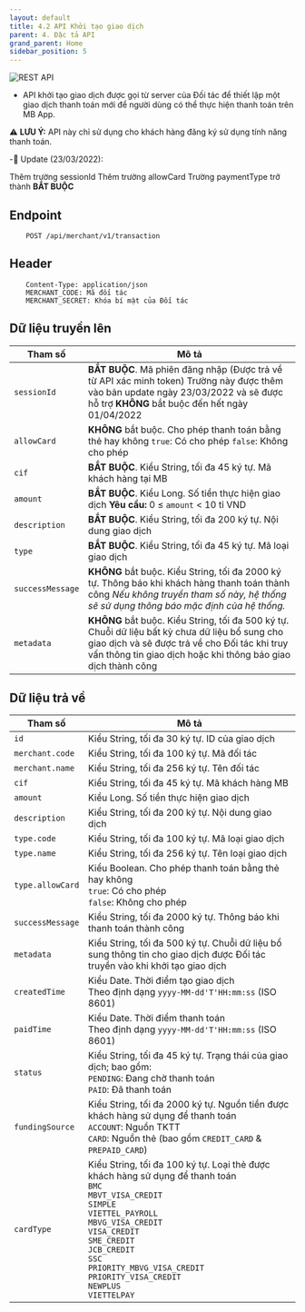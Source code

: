 ```yaml
---
layout: default
title: 4.2 API Khởi tạo giao dịch
parent: 4. Đặc tả API
grand_parent: Home
sidebar_position: 5
---
```


![REST API](https://img.shields.io/static/v1?label=API&message=REST&color=orange)

- API khởi tạo giao dịch được gọi từ server của Đối tác để thiết lập một giao dịch thanh
  toán mới để người dùng có thể thực hiện thanh toán trên MB App.

⚠️ **LƯU Ý:** API này chỉ sử dụng cho khách hàng đăng ký sử dụng tính năng thanh toán.

-📣 Update (23/03/2022):

Thêm trường sessionId
Thêm trường allowCard
Trường paymentType trở thành **BẮT BUỘC**

## Endpoint

```
    POST /api/merchant/v1/transaction
```

## Header

```
    Content-Type: application/json
    MERCHANT_CODE: Mã đối tác
    MERCHANT_SECRET: Khóa bí mật của Đối tác
```

## Dữ liệu truyền lên

| Tham số          | Mô tả                                                                                                                                                                                                             |
| ---------------- | ----------------------------------------------------------------------------------------------------------------------------------------------------------------------------------------------------------------- |
| `sessionId`      | **BẮT BUỘC**. Mã phiên đăng nhập (Được trả về từ API xác minh token) Trường này được thêm vào bản update ngày 23/03/2022 và sẽ được hỗ trợ **KHÔNG** bắt buộc đến hết ngày 01/04/2022                             |
| `allowCard`      | **KHÔNG** bắt buộc. Cho phép thanh toán bằng thẻ hay không `true`: Có cho phép `false`: Không cho phép                                                                                                            |
| `cif`            | **BẮT BUỘC**. Kiểu String, tối đa 45 ký tự. Mã khách hàng tại MB                                                                                                                                                  |
| `amount`         | **BẮT BUỘC**. Kiểu Long. Số tiền thực hiện giao dịch **Yêu cầu:** 0 ≤ `amount` < 10 tỉ VND                                                                                                                        |
| `description`    | **BẮT BUỘC**. Kiểu String, tối đa 200 ký tự. Nội dung giao dịch                                                                                                                                                   |
| `type`           | **BẮT BUỘC**. Kiểu String, tối đa 45 ký tự. Mã loại giao dịch                                                                                                                                                     |
| `successMessage` | **KHÔNG** bắt buộc. Kiểu String, tối đa 2000 ký tự. Thông báo khi khách hàng thanh toán thành công _Nếu không truyền tham số này, hệ thống sẽ sử dụng thông báo mặc định của hệ thống._                           |
| `metadata`       | **KHÔNG** bắt buộc. Kiểu String, tối đa 500 ký tự. Chuỗi dữ liệu bất kỳ chưa dữ liệu bổ sung cho giao dịch và sẽ được trả về cho Đối tác khi truy vấn thông tin giao dịch hoặc khi thông báo giao dịch thành công |

## Dữ liệu trả về

| Tham số          | Mô tả                                                                                                                                                                                                                                                                                                                                                      |
| ---------------- | ---------------------------------------------------------------------------------------------------------------------------------------------------------------------------------------------------------------------------------------------------------------------------------------------------------------------------------------------------------- |
| `id`             | Kiểu String, tối đa 30 ký tự. ID của giao dịch                                                                                                                                                                                                                                                                                                             |
| `merchant.code`  | Kiểu String, tối đa 100 ký tự. Mã đối tác                                                                                                                                                                                                                                                                                                                  |
| `merchant.name`  | Kiểu String, tối đa 256 ký tự. Tên đối tác                                                                                                                                                                                                                                                                                                                 |
| `cif`            | Kiểu String, tối đa 45 ký tự. Mã khách hàng MB                                                                                                                                                                                                                                                                                                             |
| `amount`         | Kiểu Long. Số tiền thực hiện giao dịch                                                                                                                                                                                                                                                                                                                     |
| `description`    | Kiểu String, tối đa 200 ký tự. Nội dung giao dịch                                                                                                                                                                                                                                                                                                          |
| `type.code`      | Kiểu String, tối đa 100 ký tự. Mã loại giao dịch                                                                                                                                                                                                                                                                                                           |
| `type.name`      | Kiểu String, tối đa 256 ký tự. Tên loại giao dịch                                                                                                                                                                                                                                                                                                          |
| `type.allowCard` | Kiểu Boolean. Cho phép thanh toán bằng thẻ hay không <br /> `true`: Có cho phép <br /> `false`: Không cho phép                                                                                                                                                                                                                                             |
| `successMessage` | Kiểu String, tối đa 2000 ký tự. Thông báo khi thanh toán thành công                                                                                                                                                                                                                                                                                        |
| `metadata`       | Kiểu String, tối đa 500 ký tự. Chuỗi dữ liệu bổ sung thông tin cho giao dịch được Đối tác truyền vào khi khởi tạo giao dịch                                                                                                                                                                                                                                |
| `createdTime`    | Kiểu Date. Thời điểm tạo giao dịch <br /> Theo định dạng `yyyy-MM-dd'T'HH:mm:ss` (ISO 8601)                                                                                                                                                                                                                                                                |
| `paidTime`       | Kiểu Date. Thời điểm thanh toán <br /> Theo định dạng `yyyy-MM-dd'T'HH:mm:ss` (ISO 8601)                                                                                                                                                                                                                                                                   |
| `status`         | Kiểu String, tối đa 45 ký tự. Trạng thái của giao dịch; bao gồm: <br />`PENDING`: Đang chờ thanh toán <br />`PAID`: Đã thanh toán                                                                                                                                                                                                                          |
| `fundingSource`  | Kiểu String, tối đa 2000 ký tự. Nguồn tiền được khách hàng sử dụng để thanh toán <br />`ACCOUNT`: Nguồn TKTT <br />`CARD`: Nguồn thẻ (bao gồm `CREDIT_CARD` & `PREPAID_CARD`)                                                                                                                                                                              |
| `cardType`       | Kiểu String, tối đa 100 ký tự. Loại thẻ được khách hàng sử dụng để thanh toán <br />`BMC` <br />`MBVT_VISA_CREDIT` <br />`SIMPLE` <br />`VIETTEL_PAYROLL` <br />`MBVG_VISA_CREDIT` <br />`VISA_CREDIT` <br />`SME_CREDIT` <br />`JCB_CREDIT` <br />`SSC` <br />`PRIORITY_MBVG_VISA_CREDIT` <br />`PRIORITY_VISA_CREDIT` <br />`NEWPLUS` <br />`VIETTELPAY` |

